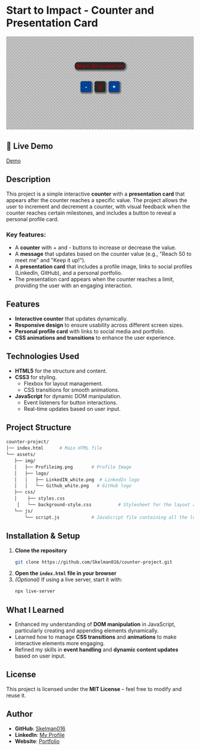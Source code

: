 
# Start to Impact - Counter and Presentation Card

![Project Preview](./asset/img/preview-counter.png) <!-- Replace with your project screenshot -->

## 🔗 Live Demo
[Demo](https://skelman016.github.io/counter-project/) <!-- Replace with your live demo link if available -->

## Description

This project is a simple interactive **counter** with a **presentation card** that appears after the counter reaches a specific value. The project allows the user to increment and decrement a counter, with visual feedback when the counter reaches certain milestones, and includes a button to reveal a personal profile card.

### Key features:
- A **counter** with + and - buttons to increase or decrease the value.
- A **message** that updates based on the counter value (e.g., "Reach 50 to meet me" and "Keep it up!").
- A **presentation card** that includes a profile image, links to social profiles (LinkedIn, GitHub), and a personal portfolio.
- The presentation card appears when the counter reaches a limit, providing the user with an engaging interaction.

## Features

- **Interactive counter** that updates dynamically.
- **Responsive design** to ensure usability across different screen sizes.
- **Personal profile card** with links to social media and portfolio.
- **CSS animations and transitions** to enhance the user experience.

## Technologies Used

- **HTML5** for the structure and content.
- **CSS3** for styling.
  - Flexbox for layout management.
  - CSS transitions for smooth animations.
- **JavaScript** for dynamic DOM manipulation.
  - Event listeners for button interactions.
  - Real-time updates based on user input.

## Project Structure

```bash
counter-project/
│── index.html      # Main HTML file
└── assets/         
   ├── img/         
   │   ├── Profileimg.png       # Profile Image
   │   ├── logo/                
   │   │   ├── LinkedIN_white.png  # LinkedIn logo
   │   │   └── Github_white.png   # GitHub logo
   ├── css/         
   │    ├── styles.css
    │   └── background-style.css          # Stylesheet for the layout and design
   └── js/             
       └── script.js            # JavaScript file containing all the logic
```

## Installation & Setup

1. **Clone the repository**  
   ```bash
   git clone https://github.com/Skelman016/counter-project.git
   ```
2. **Open the `index.html` file in your browser**  
3. *(Optional)* If using a live server, start it with:  
   ```bash
   npx live-server
   ```

## What I Learned

- Enhanced my understanding of **DOM manipulation** in JavaScript, particularly creating and appending elements dynamically.
- Learned how to manage **CSS transitions** and **animations** to make interactive elements more engaging.
- Refined my skills in **event handling** and **dynamic content updates** based on user input.

## License

This project is licensed under the **MIT License** – feel free to modify and reuse it.

## Author

- **GitHub**: [Skelman016](https://github.com/Skelman016)  
- **LinkedIn**: [My Profile](https://www.linkedin.com/in/marioromagnoli016/)  
- **Website**: [Portfolio](https://skelman016.github.io/)

